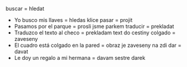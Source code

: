 buscar = hledat
- Yo busco mis llaves = hledas klice
pasar = projit
- Pasamos por el parque = prosli jsme parkem
traducir = prekladat
- Traduzco el texto al checo = prekladam text do cestiny
colgado = zaveseny
- El cuadro está colgado en la pared = obraz je zaveseny na zdi
dar = davat
- Le doy un regalo a mi hermana = davam sestre darek